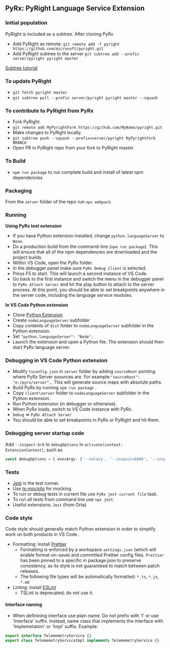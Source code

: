 ## PyRx: PyRight Language Service Extension

### Initial population

PyRight is included as a subtree. After cloning PyRx

-   Add PyRight as remote: `git remote add -f pyright https://github.com/microsoft/pyright.git`
-   Add PyRight subtree to the server `git subtree add --prefix server/pyright pyright master`

[Subtree tutorial](https://www.atlassian.com/git/tutorials/git-subtree)

### To update PyRight

-   `git fetch pyright master`
-   `git subtree pull --prefix server/pyright pyright master --squash`

### To contribute to PyRight from PyRx

-   Fork PyRight.
-   `git remote add MyPyrightFork https://github.com/MyName/pyright.git`
-   Make changes to PyRight locally.
-   `git subtree push --squash --prefix=server/pyright MyPyrightFork BRANCH`
-   Open PR in PyRight repo from your fork to PyRight master.

### To Build

-   `npm run package` to run complete build and install of latest npm dependencies

### Packaging

From the `server` folder of the repo run `npx webpack`.

### Running

**Using PyRx test extension**

-   If you have Python extension installed, change `python.languageServer` to `None`.
-   Do a production build from the command-line (`npm run package`). This will ensure that all of the npm dependencies are downloaded and the project builds.
-   Within VS Code, open the PyRx folder.
-   In the debugger panel make sure `PyRx Debug Client` is selected.
-   Press F5 to start. This will launch a second instance of VS Code.
-   Go back to the first instance and switch the menu in the debugger panel to `PyRx Attach Server` and hit the play button to attach to the server process. At this point, you should be able to set breakpoints anywhere in the server code, including the language service modules.

**In VS Code Python extension**

-   Clone [Python Extension](https://github.com/Microsoft/vscode-python)
-   Create `nodeLanguageServer` subfolder
-   Copy contents of `dist` folder to `nodeLanguageServer` subfolder in the Python extension.
-   Set `"python.languageServer": "Node",`
-   Launch the extension and open a Python file. The extension should then start PyRx language server.

### Debugging in VS Code Python extension

-   Modify `tsconfig.json` in `server` folder by adding `sourceRoot` pointing where PyRx Server soources are. For example:`"sourceRoot": "e:/pyrx/server",`. This will generate source maps with absolute paths.
-   Build PyRx by running `npm run package` .
-   Copy `client\server` folder to `nodeLanguageServer` subfolder in the Python extension.
-   Run Python extension (in debugger or otherwise).
-   When PyRx loads, switch to VS Code instance with PyRx.
-   `Debug` => `PyRx Attach Server`
-   You should be able to set breakpoints in PyRx or PyRight and hit them.

### Debugging server startup code

Add `--inspect-brk` to `debugOptions` in `activate(context: ExtensionContext)`, such as

```ts
const debugOptions = { execArgv: ['--nolazy', '--inspect=6600', '--inspect-brk'] };
```

### Tests

-   [Jest](https://jestjs.io/) is the test runner.
-   Use [ts-mockito](https://www.npmjs.com/package/ts-mockito) for mocking.
-   To run or debug tests in current file use `PyRx jest current file` task.
-   To run all tests from command line use `npx jest`.
-   Useful extensions: `Jest` (from Orta)

### Code style

Code style should generally match Python extension in order to simplify work
on both products in VS Code.

-   Formatting: install [Prettier](https://marketplace.visualstudio.com/items?itemName=esbenp.prettier-vscode)
    -   Formatting is enforced by a workspace `settings.json` (which will enable format-on-save) and committed Prettier config files. `Prettier` has been pinned to a specific in package.json to preserve consistency, as its style is not guaranteed to match between patch releases.
    -   The following file types will be automatically formatted: `*.ts`, `*.js`, `*.md`
-   Linting: install [ESLint](https://marketplace.visualstudio.com/items?itemName=dbaeumer.vscode-eslint)
    -   TSLint is deprecated; do not use it.

#### Interface naming

-   When definining interface use plain name. Do not prefix with 'I' or use 'Interface' suffix. Instead, name class that implements the interface with 'Implemetation' or 'Impl' suffix. Example:

```ts
export interface TelememetryService {}
export class TelememetryServiceImpl implements TelememetryService {}
```
